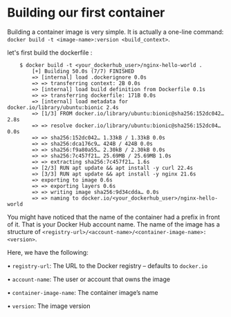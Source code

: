 # Building our first container

Building a container image is very simple. It is actually a one-line command: `docker build -t <image-name>:version <build_context>`.

let's first build the dockerfile :
```shell
    $ docker build -t <your_dockerhub_user>/nginx-hello-world .
        [+] Building 50.0s (7/7) FINISHED
        => [internal] load .dockerignore 0.0s
        => => transferring context: 2B 0.0s
        => [internal] load build definition from Dockerfile 0.1s
        => => transferring dockerfile: 171B 0.0s
        => [internal] load metadata for docker.io/library/ubuntu:bionic 2.4s
        => [1/3] FROM docker.io/library/ubuntu:bionic@sha256:152dc042… 2.8s
        => => resolve docker.io/library/ubuntu:bionic@sha256:152dc04… 0.0s
        => => sha256:152dc042… 1.33kB / 1.33kB 0.0s
        => => sha256:dca176c9… 424B / 424B 0.0s
        => => sha256:f9a80a55… 2.30kB / 2.30kB 0.0s
        => => sha256:7c457f21… 25.69MB / 25.69MB 1.0s
        => => extracting sha256:7c457f21… 1.6s
        => [2/3] RUN apt update && apt install -y curl 22.4s
        => [3/3] RUN apt update && apt install -y nginx 21.6s
        => exporting to image 0.6s
        => => exporting layers 0.6s
        => => writing image sha256:9d34cdda… 0.0s
        => => naming to docker.io/<your_dockerhub_user>/nginx-hello-world
```
You might have noticed that the name of the container had a prefix in front of it. That is your Docker Hub account name. The name of the image has a structure of `<registry-url>/<account-name>/<container-image-name>:<version>`.

Here, we have the following:

• `registry-url`: The URL to the Docker registry – defaults to `docker.io`

• `account-name`: The user or account that owns the image

• `container-image-name`: The container image’s name

• `version`: The image version